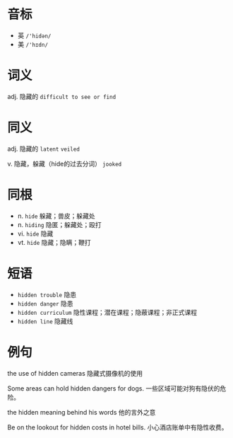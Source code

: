 # 音标

- 英 `/'hidən/`
- 美 `/'hɪdn/`

# 词义

adj. 隐藏的
`difficult to see or find`

# 同义

adj. 隐藏的
`latent` `veiled`

v. 隐藏，躲藏（hide的过去分词）
`jooked`

# 同根

- n. `hide` 躲藏；兽皮；躲藏处
- n. `hiding` 隐匿；躲藏处；殴打
- vi. `hide` 隐藏
- vt. `hide` 隐藏；隐瞒；鞭打

# 短语

- `hidden trouble` 隐患
- `hidden danger` 隐患
- `hidden curriculum` 隐性课程；潜在课程；隐蔽课程；非正式课程
- `hidden line` 隐藏线

# 例句

the use of hidden cameras
隐藏式摄像机的使用

Some areas can hold hidden dangers for dogs.
一些区域可能对狗有隐伏的危险。

the hidden meaning behind his words
他的言外之意

Be on the lookout for hidden costs in hotel bills.
小心酒店账单中有隐性收费。


